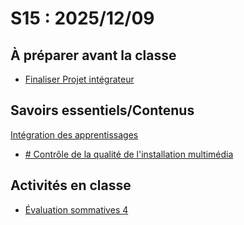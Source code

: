 # S15 : <!-- %: S15 -->2025/12/09<!-- %; -->

## À préparer avant la classe

* [Finaliser Projet intégrateur](../../02-activites/04/)

## Savoirs essentiels/Contenus

[Intégration des apprentissages](../../03-savoirs/04/)

* [ <!-- %: BLOC4_SAVOIR4  --># Contrôle de la qualité de l'installation multimédia<!-- %; -->](../../03-savoirs/04/02/README.md)

## Activités en classe

* [Évaluation sommatives 4](../../04-evaluations/sommatives/04/)